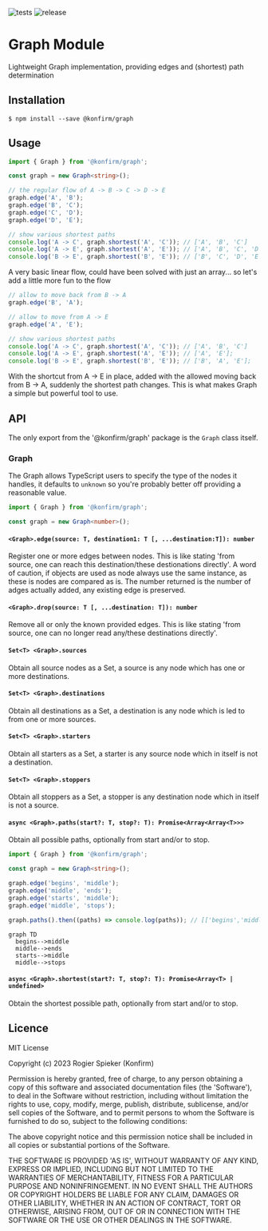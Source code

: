 ![tests](https://github.com/konfirm/graph/actions/workflows/tests.yml/badge.svg)
![release](https://github.com/konfirm/graph/actions/workflows/release.yml/badge.svg)

# Graph Module

Lightweight Graph implementation, providing edges and (shortest) path determination

## Installation

```
$ npm install --save @konfirm/graph
```

## Usage

```ts
import { Graph } from '@konfirm/graph';

const graph = new Graph<string>();

// the regular flow of A -> B -> C -> D -> E
graph.edge('A', 'B');
graph.edge('B', 'C');
graph.edge('C', 'D');
graph.edge('D', 'E');

// show various shortest paths
console.log('A -> C', graph.shortest('A', 'C')); // ['A', 'B', 'C']
console.log('A -> E', graph.shortest('A', 'E')); // ['A', 'B', 'C', 'D', 'E'];
console.log('B -> E', graph.shortest('B', 'E')); // ['B', 'C', 'D', 'E'];
```

A very basic linear flow, could have been solved with just an array... so let's add a little more fun to the flow

```ts
// allow to move back from B -> A
graph.edge('B', 'A');

// allow to move from A -> E
graph.edge('A', 'E');

// show various shortest paths
console.log('A -> C', graph.shortest('A', 'C')); // ['A', 'B', 'C']
console.log('A -> E', graph.shortest('A', 'E')); // ['A', 'E'];
console.log('B -> E', graph.shortest('B', 'E')); // ['B', 'A', 'E'];
```

With the shortcut from A -> E in place, added with the allowed moving back from B -> A, suddenly the shortest path changes. This is what makes Graph a simple but powerful tool to use.


## API

The only export from the '@konfirm/graph' package is the `Graph` class itself.

### Graph

The Graph allows TypeScript users to specify the type of the nodes it handles, it defaults to `unknown` so you're probably better off providing a reasonable value.

```ts
import { Graph } from '@konfirm/graph';

const graph = new Graph<number>();
```

#### `<Graph>.edge(source: T, destination1: T [, ...destination:T]): number`

Register one or more edges between nodes. This is like stating 'from source, one can reach this destination/these destionations directly'.
A word of caution, if objects are used as node always use the same instance, as these is nodes are compared as is.
The number returned is the number of adges actually added, any existing edge is preserved.

#### `<Graph>.drop(source: T [, ...destination: T]): number`

Remove all or only the known provided edges. This is like stating 'from source, one can no longer read any/these destinations directly'.

#### `Set<T> <Graph>.sources`

Obtain all source nodes as a Set, a source is any node which has one or more destinations.

#### `Set<T> <Graph>.destinations`

Obtain all destinations as a Set, a destination is any node which is led to from one or more sources.

#### `Set<T> <Graph>.starters`

Obtain all starters as a Set, a starter is any source node which in itself is not a destination.

#### `Set<T> <Graph>.stoppers`

Obtain all stoppers as a Set, a stopper is any destination node which in itself is not a source.

#### `async <Graph>.paths(start?: T, stop?: T): Promise<Array<Array<T>>>`

Obtain all possible paths, optionally from start and/or to stop.

```ts
import { Graph } from '@konfirm/graph';

const graph = new Graph<string>();

graph.edge('begins', 'middle');
graph.edge('middle', 'ends');
graph.edge('starts', 'middle');
graph.edge('middle', 'stops');

graph.paths().then((paths) => console.log(paths)); // [['begins','middle','ends'],['begins','middle','stops'],['starts','middle','ends'],['starts','middle','stops']]
```

```mermaid
graph TD
  begins-->middle
  middle-->ends
  starts-->middle
  middle-->stops
```

#### `async <Graph>.shortest(start?: T, stop?: T): Promise<Array<T> | undefined>`

Obtain the shortest possible path, optionally from start and/or to stop.

## Licence

MIT License

Copyright (c) 2023 Rogier Spieker (Konfirm)

Permission is hereby granted, free of charge, to any person obtaining a copy
of this software and associated documentation files (the 'Software'), to deal
in the Software without restriction, including without limitation the rights
to use, copy, modify, merge, publish, distribute, sublicense, and/or sell
copies of the Software, and to permit persons to whom the Software is
furnished to do so, subject to the following conditions:

The above copyright notice and this permission notice shall be included in all
copies or substantial portions of the Software.

THE SOFTWARE IS PROVIDED 'AS IS', WITHOUT WARRANTY OF ANY KIND, EXPRESS OR
IMPLIED, INCLUDING BUT NOT LIMITED TO THE WARRANTIES OF MERCHANTABILITY,
FITNESS FOR A PARTICULAR PURPOSE AND NONINFRINGEMENT. IN NO EVENT SHALL THE
AUTHORS OR COPYRIGHT HOLDERS BE LIABLE FOR ANY CLAIM, DAMAGES OR OTHER
LIABILITY, WHETHER IN AN ACTION OF CONTRACT, TORT OR OTHERWISE, ARISING FROM,
OUT OF OR IN CONNECTION WITH THE SOFTWARE OR THE USE OR OTHER DEALINGS IN THE
SOFTWARE.
